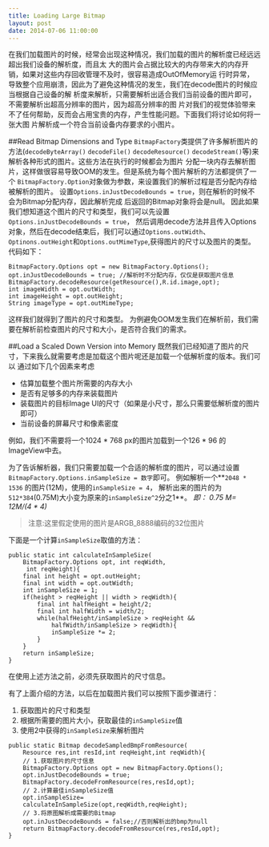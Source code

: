 ```yaml
---
title: Loading Large Bitmap
layout: post
date: 2014-07-06 11:00:00
---
```

在我们加载图片的时候，经常会出现这种情况，我们加载的图片的解析度已经远远超出我们设备的解析度，而且太
大的图片会占据比较大的内存带来大的内存开销，如果对这些内存回收管理不及时，很容易造成OutOfMemory运
行时异常，导致整个应用崩溃，因此为了避免这种情况的发生，我们在decode图片的时候应当根据自己设备的解
析度来解析，只需要解析出适合我们当前设备的图片即可，不需要解析出超高分辨率的图片，因为超高分辨率的图
片对我们的视觉体验带来不了任何帮助，反而会占用宝贵的内存，产生性能问题。下面我们将讨论如何将一张大图
片解析成一个符合当前设备内存要求的小图片。

##Read Bitmap Dimensions and Type
`BitmapFactory`类提供了许多解析图片的方法(`decodeByteArray()` `decodeFile()`
`decodeResource()` `decodeStream()`等)来解析各种形式的图片。这些方法在执行的时候都会为图片
分配一块内存去解析图片，这样做很容易导致OOM的发生。但是系统为每个图片解析的方法都提供了一个
`BitmapFactory.Option`对象做为参数，来设置我们的解析过程是否分配内存给被解析的图片。
设置`Options.inJustDecodeBounds = true`，则在解析的时候不会为Bitmap分配内存，因此解析完成
后返回的Bitmap对象将会是null。
因此如果我们想知道这个图片的尺寸和类型，我们可以先设置`Options.inJustDecodeBounds = true`，
然后调用decode方法并且传入Options对象，然后在decode结束后，我们可以通过`Options.outWidth`、
`Optinons.outHeight`和`Options.outMimeType`,获得图片的尺寸以及图片的类型。
代码如下：

```
BitmapFactory.Options opt = new BitmapFactory.Options();
opt.inJustDecodeBounds = true; //解析时不分配内存，仅仅是获取图片信息
BitmapFactory.decodeResource(getResource(),R.id.image,opt);
int imageWidth = opt.outWidth;
int imageHeight = opt.outHeight;
String imageType = opt.outMimeType;
```
这样我们就得到了图片的尺寸和类型。
为例避免OOM发生我们在解析前，我们需要在解析前检查图片的尺寸和大小，是否符合我们的需求。

##Load a Scaled Down Version into Memory
既然我们已经知道了图片的尺寸，下来我么就需要考虑是加载这个图片呢还是加载一个低解析度的版本。我们可以
通过如下几个因素来考虑

+ 估算加载整个图片所需要的内存大小
+ 是否有足够多的内存来装载图片
+ 装载图片的目标Image UI的尺寸（如果是小尺寸，那么只需要低解析度的图片即可）
+ 当前设备的屏幕尺寸和像素密度

例如，我们不需要将一个1024 * 768 px的图片加载到一个126 * 96 的ImageView中去。

为了告诉解析器，我们只需要加载一个合适的解析度的图片，可以通过设置
`BitmapFactory.Options.inSampleSize = 数字`即可。
例如解析一个**`2048 * 1536` 的图片(12M)，使用的`inSampleSize = 4`，
解析出来的图片的为 `512*384`(0.75M)大小变为原来的`inSampleSize^2`分之1**。
*即： 0.75 M= 12M/(4 * 4)*

>注意:这里假定使用的图片是ARGB_8888编码的32位图片

下面是一个计算`inSampleSize`取值的方法：

```
public static int calculateInSampleSize(
	BitmapFactory.Options opt, int reqWidth,
	 int reqHeight){
	final int height = opt.outHeight;
	final int width = opt.outWidth;
	int inSampleSize = 1;
	if(height > reqHeight || width > reqWidth){
		final int halfHeight = height/2;
		final int halfWidth = width/2;
		while(halfHeight/inSampleSize > reqHeight &&
			halfWidth/inSampleSize > reqWidth){
			inSampleSize *= 2;
		}
	}
	return inSampleSize;
}
```
在使用上述方法之前，必须先获取图片的尺寸信息。

有了上面介绍的方法，以后在加载图片我们可以按照下面步骤进行：

1. 获取图片的尺寸和类型
2. 根据所需要的图片大小，获取最佳的`inSampleSize`值
3. 使用2中获得的`inSampleSize`来解析图片

```
public static Bitmap decodeSampledBmpFromResource(
	Resource res,int resId,int reqHeight,int reqWidth){
	// 1.获取图片的尺寸信息
	BitmapFactory.Options opt = new BitmapFactory.Options();
	opt.inJustDecodeBounds = true;
	BitmapFactory.decodeFromResource(res,resId,opt);
	// 2.计算最佳inSampleSize值
	opt.inSampleSize=
	calculateInSampleSize(opt,reqWidth,reqHeight);
	// 3.将原图解析成需要的Bitmap
	opt.inJustDecodeBounds = false;//否则解析出的bmp为null
	return BitmapFactory.decodeFromResource(res,resId,opt);
}
```
